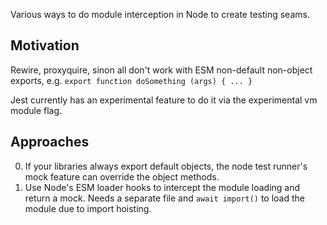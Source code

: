 Various ways to do module interception in Node to create testing seams.

## Motivation

Rewire, proxyquire, sinon all don't work with ESM non-default non-object exports, e.g. `export function doSomething (args) { ... }`

Jest currently has an experimental feature to do it via the experimental vm module flag.

## Approaches

0. If your libraries always export default objects, the node test runner's mock feature can override the object methods.
1. Use Node's ESM loader hooks to intercept the module loading and return a mock. Needs a separate file and `await import()` to load the module due to import hoisting.
